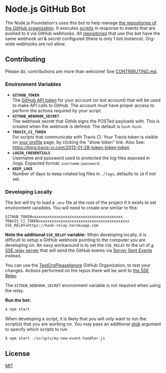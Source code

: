 # Node.js GitHub Bot

The Node.js Foundation's uses this bot to help manage [the repositories of the GitHub organization](https://github.com/nodejs). 
It executes [scripts](https://github.com/nodejs/github-bot/tree/master/scripts) in response to events that are 
pushed to it via GitHub webhooks. All [repositories](https://github.com/nodejs) that use this bot have the same webhook url & 
secret configured (there is only 1 bot instance). Org-wide webhooks are not allow.

## Contributing

Please do, contributions are more than welcome!
See [CONTRIBUTING.md](CONTRIBUTING.md).

### Environment Variables

- **`GITHUB_TOKEN`**<br>
  The [GitHub API token](https://github.com/blog/1509-personal-api-tokens) for your account (or bot account) that will be 
  used to make API calls to GitHub. The account must have proper access to perform the actions required by your script.
- **`GITHUB_WEBHOOK_SECRET`**<br>
  The webhook secret that Githib signs the POSTed payloads with. This is created when the webhook is defined. The default 
  is `hush-hush`.
- **`TRAVIS_CI_TOKEN`**<br>
  For scripts that communicate with Travis CI. Your Travis token is visible on [your profile](https://travis-ci.org/profile) 
  page, by clicking the "show token" link. Also See: https://blog.travis-ci.com/2013-01-28-token-token-token
- **`LOGIN_CREDENTIALS`**<br>
  Username and password used to protected the log files exposed in /logs. Expected format: `username:password`.
- **`KEEP_LOGS`**<br>
  Number of days to keep rotated log files in `./logs`, defaults to `10` if not set.


### Developing Locally

The bot will try to load a `.env` file at the root of the project if it exists to set environment varaibles. You will need 
to create one similar to this:

```
GITHUB_TOKEN=xxxxxxxxxxxxxxxxxxxxxxxxxxxxxxxxxxxxxxxx
TRAVIS_CI_TOKEN=xxxxxxxxxxxxxxxxxxxxxxxxxxxxxxxxxxxxxxxx
SSE_RELAY=https://hook-relay.herokuapp.com
```

**Note the additional `SSE_RELAY` variable:**
When developing locally, it is difficult to setup a GitHub webhook 
pointing to the computer you are developing on. An easy workaround is to set the `SSE_RELAY` to the url of 
[a SSE relay server](https://github.com/williamkapke/hook-relay) that will send the GitHub events via 
[Server Sent Events](http://www.html5rocks.com/en/tutorials/eventsource/basics/) instead.

You can use the [TestOrgPleaseIgnore](https://github.com/TestOrgPleaseIgnore) GitHub Organization, to test 
your changes. Actions performed on the repos there will be sent to 
[the SSE Relay](https://github.com/williamkapke/hook-relay).

The `GITHUB_WEBHOOK_SECRET` environment variable is not required when using the relay.

**Run the bot:**
```bash
$ npm start
```

When developing a script, it is likely that you will only want to run the script(s) that you are working on. You may 
pass an additional [glob](https://www.npmjs.com/package/glob) argument to specify which scripts to run.

```bash
$ npm start ./scripts/my-new-event-handler.js
```


## License

[MIT](LICENSE.md)
